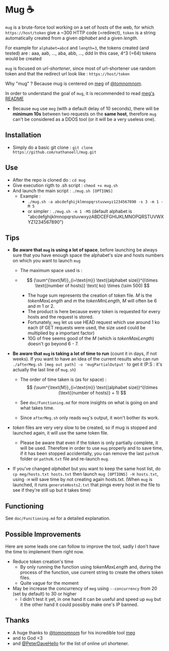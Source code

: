 # Mug ☕
`mug` is a brute-force tool working on a set of *hosts* of the web, for which `https://host/token` give a ~300 HTTP code (=redirect), `token` is a string automatically created from a given *alphabet* and a given *length*. 

For example for `alphabet=abcd` and `length=3`, the tokens created (and tested) are :
aaa, aab, ..., aba, abb, ..., ddd 
In this case, 4^3 (=64) tokens would be created 

`mug` is focused on *url-shortener*, since most of url-shortener use random token and that the redirect url look like : `https://host/token`

Why "mug" ? Because mug is centered on [meg](https://github.com/tomnomnom/meg) of [@tomnomnom](https://github.com/tomnomnom).

In order to understand the goal of `mug`, it is recommended to read [meg's README](https://github.com/tomnomnom/meg)

- Because `mug` use `meg` (with a default delay of 10 seconds), there will be **minimum 10s** between two requests on the **same host**, therefore `mug` can't be considered as a DDOS tool (or it will be a very useless one).

## Installation
- Simply do a basic git clone : `git clone https://github.com/nathanoell/mug.git`

## Use
- After the repo is cloned do : `cd mug`
- Give execution rigth to .sh script : `chmod +x mug.sh`
- And launch the main script : `./mug.sh [OPTIONS]`
  - Example : 
    - `./mug.sh -a abcdefghijklmnopqrstuvwxyz1234567890 -s 3 -m 1 -M 5` 
    - or simpler : `./mug.sh -m 1 -M5` (default alphabet is "abcdefghijklmnopqrstuvwxyzABDCEFGHIJKLMNOPQRSTUVWXYZ1234567890")



## Tips
- **Be aware that `mug` is using a lot of space**, before launching be always sure that you have enough space the alphabet's size and hosts numbers on which you want to launch `mug`

    - The maximum space used is :

    - $$
        (\sum^{\text{M}}_{i=\text{m}} \text{(alphabet size)}^i)\times \text{(number of hosts)} \text{ ko} \times (\sim 500)
        $$

        

        - The huge sum represents the creation of token file. $M$ is the *tokenMaxLength* and $m$ the *tokenMinLength*, $M$ will often be 6 and $m$ 1 or 2.
        - The product is here because every token is requested for every hosts and the request is stored.
        - Fortunately, `meg` let us use HEAD request which use around 1 ko each (if GET requests were used, the size used could be multiplied by a important factor)
        - 10G of free seems good of the $M$ (which is *tokenMaxLength*) doesn't go beyond 6 - 7. 

- **Be aware that `mug` is taking a lot of time to run** (count it in days, if not weeks). If you want to have an idea of the current results who can run `./afterMeg.sh [meg out path] -o 'mugPartialOutput'` to get it (P.S : it's actually the last line of `mug.sh`)

    - The order of time taken is (as for space) :
        $$
        (\sum^{\text{M}}_{i=\text{m}} \text{(alphabet size)}^i)\times (\text{(number of hosts)} + 1)
        $$

    - See `doc/Functioning.md` for more insights on what is going on and what takes time.

    - Since `afterMeg.sh` only reads `meg`'s output, it won't bother its work.

- *token* files are very very slow to be created, so if mug is stopped and launched again, it will use the same token file.

    - Please be aware that even if the token is only partially complete, it will be used. Therefore in order to use `mug` properly and to save time, if it has been stopped accidentally, you can remove the last `pathsN` folder or `pathsN.txt` file and re-launch `mug`.

- If you've changed *alphabet* but you want to keep the same host list, do `cp meg/hosts.txt hosts.txt` then launch `mug [OPTIONS] -H hosts.txt`, using `-H` will save time by not creating again hosts.txt. (When `mug` is launched, it runs `generateHosts2.txt` that pings every host in the file to see if they're still up but it takes time)
## Functioning
See `doc/Functioning.md` for a detailed explanation.

## Possible Improvements

Here are some leads one can follow to improve the tool, sadly I don't have the time to implement them right now.

- Reduce token creation's time 
  - By only running the function using *tokenMaxLength* and, during the process of the function, use current string to create the others token files.
  - Quite vague for the moment
- May be increase the concurrency of `meg` using `--concurrency`  from 20 (set by default) to 30 or higher 
  - I didn't test it yet, in one hand it can be useful and speed up `mug` but it the other hand it could possibly make one's IP banned.

## Thanks
- A huge thanks to [@tomnomnom](https://github.com/tomnomnom) for his incredible tool [meg](https://github.com/tomnomnom/meg)
- and to God <3
- and [@PeterDaveHello](https://github.com/PeterDaveHello) for the list of online url shortener.